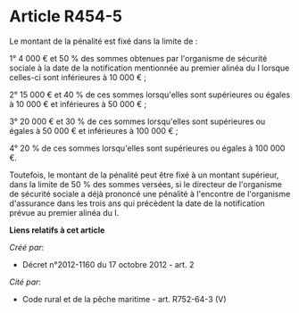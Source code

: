 # Article R454-5

Le montant de la pénalité est fixé dans la limite de : 

1° 4 000 € et 50 % des sommes obtenues par l'organisme de sécurité sociale à la date de la notification mentionnée au premier
alinéa du I lorsque celles-ci sont inférieures à 10 000 € ; 

2° 15 000 € et 40 % de ces sommes lorsqu'elles sont supérieures ou égales à 10 000 € et inférieures à 50 000 € ; 

3° 20 000 € et 30 % de ces sommes lorsqu'elles sont supérieures ou égales à 50 000 € et inférieures à 100 000 € ; 

4° 20 % de ces sommes lorsqu'elles sont supérieures ou égales à 100 000 €. 

Toutefois, le montant de la pénalité peut être fixé à un montant supérieur, dans la limite de 50 % des sommes versées, si le
directeur de l'organisme de sécurité sociale a déjà prononcé une pénalité à l'encontre de l'organisme d'assurance dans les
trois ans qui précèdent la date de la notification prévue au premier alinéa du I.

**Liens relatifs à cet article**

_Créé par_:

  - Décret n°2012-1160 du 17 octobre 2012 - art. 2

_Cité par_:

  - Code rural et de la pêche maritime - art. R752-64-3 (V)
